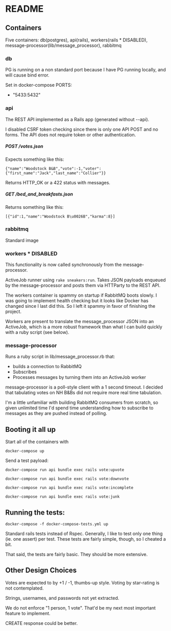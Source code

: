 # README

## Containers
Five containers: db(postgres), api(rails), workers(rails * DISABLED),
message-processor(lib/message_processor), rabbitmq

### db

PG is running on a non standard port because I have PG running locally,
and will cause bind error.

Set in docker-compose PORTS:
 - "5433:5432"

### api
The REST API implemented as a Rails app (generated without --api).

I disabled CSRF token checking since there is only one API POST and no forms.
The API does not require token or other authentication.

##### POST /votes.json
Expects something like this:
```
{"name":"Woodstock B&B","vote":-1,"voter":{"first_name":"Jack","last_name":"Collier"}}
```
Returns HTTP_OK or a 422 status with messages.

##### GET /bed_and_breakfasts.json

Returns something like this:
```
[{"id":1,"name":"Woodstock B\u0026B","karma":8}]
```

### rabbitmq

Standard image

### workers * DISABLED

This functionality is now called synchronously from the message-processor.

ActiveJob runner using `rake sneakers:run`. Takes JSON payloads enqueued
by the message-processor and posts them via HTTParty to the REST API.

The workers container is spammy on startup if RabbitMQ boots slowly. I was
going to implement health checking but it looks like Docker has changed since I
last did this. So I left it spammy in favor of finishing the project.

Workers are present to translate the message_processor JSON into an ActiveJob,
which is a more robust framework than what I can build quickly with a ruby
script (see below).

### message-processor

Runs a ruby script in lib/message_processor.rb that:
* builds a connection to RabbitMQ
* Subscribes
* Processes messages by turning them into an ActiveJob worker

message-processor is a poll-style client with a 1 second timeout. I decided that
tabulating votes on NH B&Bs did not require more real time tabulation.  

I'm a little unfamiliar with building RabbitMQ consumers from scratch,
so given unlimited time I'd spend time understanding how to subscribe
to messages as they are pushed instead of polling.

## Booting it all up

Start all of the containers with

  `docker-compose up`

Send a test payload:

  `docker-compose run api bundle exec rails vote:upvote`

  `docker-compose run api bundle exec rails vote:downvote`

  `docker-compose run api bundle exec rails vote:incomplete`

  `docker-compose run api bundle exec rails vote:junk`


## Running the tests:

  `docker-compose -f docker-compose-tests.yml up`

Standard rails tests instead of Rspec. Generally, I like to test only one thing
(ie. one assert) per test. These tests are fairly simple, though, so I cheated
a bit.

That said, the tests are fairly basic. They should be more extensive. 

## Other Design Choices

Votes are expected to by +1 / -1, thumbs-up style. Voting by star-rating is not
contemplated.

Strings, usernames, and passwords not yet extracted.

We do not enforce "1 person, 1 vote". That'd be my next most important feature
to implement.

CREATE response could be better.
